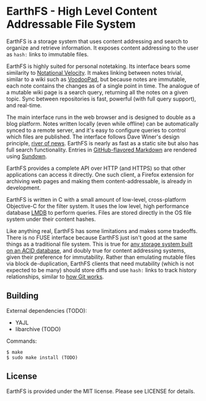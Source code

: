 EarthFS - High Level Content Addressable File System
====================================================

EarthFS is a storage system that uses content addressing and search to organize and retrieve information. It exposes content addressing to the user as `hash:` links to immutable files.

EarthFS is highly suited for personal notetaking. Its interface bears some similarity to [Notational Velocity](http://notational.net/). It makes linking between notes trivial, similar to a wiki such as [VoodooPad](TODO), but because notes are immutable, each note contains the changes as of a single point in time. The analogue of a mutable wiki page is a search query, returning all the notes on a given topic. Sync between repositories is fast, powerful (with full query support), and real-time.

The main interface runs in the web browser and is designed to double as a blog platform. Notes written locally (even while offline) can be automatically synced to a remote server, and it's easy to configure queries to control which files are published. The interface follows Dave Winer's design principle, [river of news](TODO). EarthFS is nearly as fast as a static site but also has full search functionality. Entries in [GitHub-flavored Markdown](TODO) are rendered using [Sundown](TODO).

EarthFS provides a complete API over HTTP (and HTTPS) so that other applications can access it directly. One such client, a Firefox extension for archiving web pages and making them content-addressable, is already in development.

EarthFS is written in C with a small amount of low-level, cross-platform Objective-C for the filter system. It uses the low level, high performance database [LMDB](http://symas.com/mdb/) to perform queries. Files are stored directly in the OS file system under their content hashes.

Like anything real, EarthFS has some limitations and makes some tradeoffs. There is no FUSE interface because EarthFS just isn't good at the same things as a traditional file system. This is true for [any storage system built on an ACID database](TODO), and doubly true for content addressing systems, given their preference for immutability. Rather than emulating mutable files via block de-duplication, EarthFS clients that need mutability (which is not expected to be many) should store diffs and use `hash:` links to track history relationships, similar to [how Git works](TODO).

Building
--------

External dependencies (TODO):

- YAJL
- libarchive (TODO)

Commands:

```
$ make
$ sudo make install (TODO)
```

License
-------

EarthFS is provided under the MIT license. Please see LICENSE for details.

